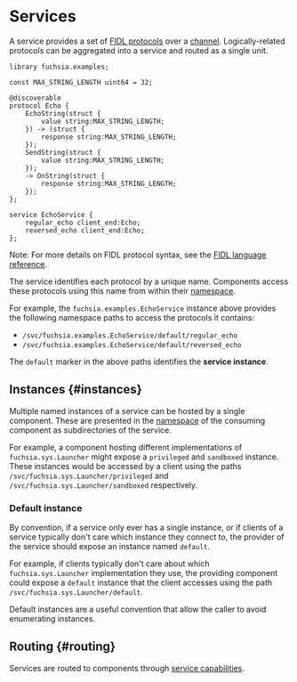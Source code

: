 # Services

A service provides a set of [FIDL protocols][glossary.protocol] over a
[channel][glossary.channel].
Logically-related protocols can be aggregated into a service and routed as a
single unit.

```fidl
library fuchsia.examples;

const MAX_STRING_LENGTH uint64 = 32;

@discoverable
protocol Echo {
    EchoString(struct {
        value string:MAX_STRING_LENGTH;
    }) -> (struct {
        response string:MAX_STRING_LENGTH;
    });
    SendString(struct {
        value string:MAX_STRING_LENGTH;
    });
    -> OnString(struct {
        response string:MAX_STRING_LENGTH;
    });
};

service EchoService {
    regular_echo client_end:Echo;
    reversed_echo client_end:Echo;
};
```

Note: For more details on FIDL protocol syntax, see the
[FIDL language reference][fidl-reference].

The service identifies each protocol by a unique name. Components access these
protocols using this name from within their [namespace][glossary.namespace].

For example, the `fuchsia.examples.EchoService` instance above provides the
following namespace paths to access the protocols it contains:

- `/svc/fuchsia.examples.EchoService/default/regular_echo`
- `/svc/fuchsia.examples.EchoService/default/reversed_echo`

The `default` marker in the above paths identifies the **service instance**.

## Instances {#instances}

Multiple named instances of a service can be hosted by a single component.
These are presented in the [namespace][glossary.namespace] of the consuming
component as subdirectories of the service.

For example, a component hosting different implementations of
`fuchsia.sys.Launcher` might expose a `privileged` and `sandboxed` instance.
These instances would be accessed by a client using the paths
`/svc/fuchsia.sys.Launcher/privileged` and
`/svc/fuchsia.sys.Launcher/sandboxed` respectively.

### Default instance

By convention, if a service only ever has a single instance, or if clients of
a service typically don't care which instance they connect to, the provider of
the service should expose an instance named `default`.

For example, if clients typically don't care about which `fuchsia.sys.Launcher`
implementation they use, the providing component could expose a `default`
instance that the client accesses using the path
`/svc/fuchsia.sys.Launcher/default`.

Default instances are a useful convention that allow the caller to avoid
enumerating instances.

## Routing {#routing}

Services are routed to components through
[service capabilities][service-capability].

[fidl-reference]: /docs/reference/fidl/language/language.md
[glossary.channel]: /docs/glossary/README.md#channel
[glossary.namespace]: /docs/glossary/README.md#namespace
[glossary.protocol]: /docs/glossary/README.md#protocol
[service-capability]: /docs/concepts/components/v2/capabilities/service.md
